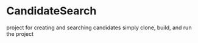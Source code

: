 # CandidateSearch
project for creating and searching candidates
simply clone, build, and run the project
